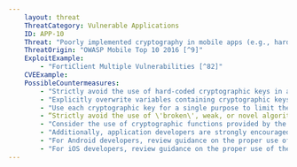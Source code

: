 ```yaml
---
    layout: threat
    ThreatCategory: Vulnerable Applications
    ID: APP-10
    Threat: "Poorly implemented cryptography in mobile apps (e.g., hardcoded cryptographic keys, use of insecure cryptographic algorithms)"
    ThreatOrigin: "OWASP Mobile Top 10 2016 [^9]"
    ExploitExample:
        - "FortiClient Multiple Vulnerabilities [^82]"
    CVEExample:
    PossibleCountermeasures:
        - "Strictly avoid the use of hard-coded cryptographic keys in application source code."
        - "Explicitly overwrite variables containing cryptographic keys or other secrets following each use to prevent unauthorized disclosure of the secret if that memory location is subsequently accessed by untrusted code."
        - "Use each cryptographic key for a single purpose to limit the impact of key compromise."
        - “Strictly avoid the use of \'broken\', weak, or novel algorithms (those that have not undergone extensive evaluation by the cryptographic community at large) to protect long-term secrets."
        - "Consider the use of cryptographic functions provided by the mobile operating system and where possible, leverage hardware-backed cryptographic and secure storage services."
        - "Additionally, application developers are strongly encouraged to familiarize themselves with best practices for cryptography and general key management, and to integrate that knowledge early in the application design process. See NIST SP 800-57 Part 1 Revision 4: Recommendation for Key Management: Part 1: General"
        - "For Android developers, review guidance on the proper use of the Android Keystore System."
        - "For iOS developers, review guidance on the proper use of the iOS Keychain."
---
```


